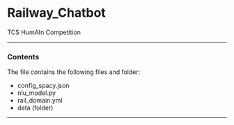# Railway_Chatbot
TCS HumAIn Competition

---

### Contents
The file contains the following files and folder:
  - config_spacy.json
  - nlu_model.py
  - rail_domain.yml
  - data (folder)
  
---
